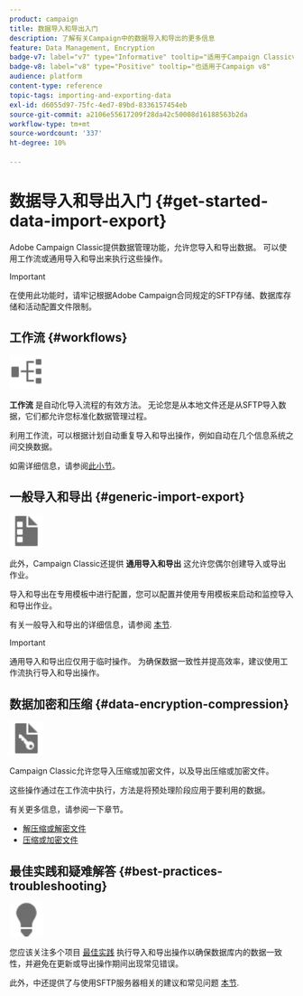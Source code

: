 ```yaml
---
product: campaign
title: 数据导入和导出入门
description: 了解有关Campaign中的数据导入和导出的更多信息
feature: Data Management, Encryption
badge-v7: label="v7" type="Informative" tooltip="适用于Campaign Classicv7"
badge-v8: label="v8" type="Positive" tooltip="也适用于Campaign v8"
audience: platform
content-type: reference
topic-tags: importing-and-exporting-data
exl-id: d6055d97-75fc-4ed7-89bd-8336157454eb
source-git-commit: a2106e55617209f28da42c50008d16188563b2da
workflow-type: tm+mt
source-wordcount: '337'
ht-degree: 10%

---
```


# 数据导入和导出入门 {#get-started-data-import-export}



Adobe Campaign Classic提供数据管理功能，允许您导入和导出数据。 可以使用工作流或通用导入和导出来执行这些操作。

>[!IMPORTANT]
>
>在使用此功能时，请牢记根据Adobe Campaign合同规定的SFTP存储、数据库存储和活动配置文件限制。

## 工作流 {#workflows}

<img src="assets/do-not-localize/icon_workflows.svg" width="60px">

**工作流** 是自动化导入流程的有效方法。 无论您是从本地文件还是从SFTP导入数据，它们都允许您标准化数据管理过程。

利用工作流，可以根据计划自动重复导入和导出操作，例如自动在几个信息系统之间交换数据。

如需详细信息，请参阅[此小节](../../platform/using/import-export-workflows.md)。

## 一般导入和导出 {#generic-import-export}

<img src="assets/do-not-localize/icon_templates.svg" width="60px">

此外，Campaign Classic还提供 **通用导入和导出** 这允许您偶尔创建导入或导出作业。

导入和导出在专用模板中进行配置，您可以配置并使用专用模板来启动和监控导入和导出作业。

有关一般导入和导出的详细信息，请参阅 [本节](../../platform/using/about-generic-imports-exports.md).

>[!IMPORTANT]
>通用导入和导出应仅用于临时操作。 为确保数据一致性并提高效率，建议使用工作流执行导入和导出操作。

## 数据加密和压缩 {#data-encryption-compression}

<img src="assets/do-not-localize/icon_encrypt.svg" width="60px">

Campaign Classic允许您导入压缩或加密文件，以及导出压缩或加密文件。

这些操作通过在工作流中执行，方法是将预处理阶段应用于要利用的数据。

有关更多信息，请参阅一下章节。

* [解压缩或解密文件](../../platform/using/unzip-decrypt.md)
* [压缩或加密文件](../../platform/using/zip-encrypt.md)

## 最佳实践和疑难解答 {#best-practices-troubleshooting}

<img src="assets/do-not-localize/icon_bestpractices.svg" width="60px">

您应该关注多个项目 [最佳实践](../../platform/using/import-export-best-practices.md) 执行导入和导出操作以确保数据库内的数据一致性，并避免在更新或导出操作期间出现常见错误。

此外，中还提供了与使用SFTP服务器相关的建议和常见问题 [本节](../../platform/using/sftp-server-usage.md).
